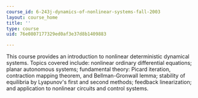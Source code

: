 ```yaml
---
course_id: 6-243j-dynamics-of-nonlinear-systems-fall-2003
layout: course_home
title: ''
type: course
uid: 76e0807177329ed0af3e37d8b1409883

---
```

This course provides an introduction to nonlinear deterministic dynamical systems. Topics covered include: nonlinear ordinary differential equations; planar autonomous systems; fundamental theory: Picard iteration, contraction mapping theorem, and Bellman-Gronwall lemma; stability of equilibria by Lyapunov's first and second methods; feedback linearization; and application to nonlinear circuits and control systems.

